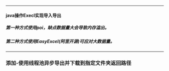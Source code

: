 ----
#### java操作Execl实现导入导出
##### 第一种方式使用poi，缺点数据量大会导致内存溢出。
##### 第二种方式使用EasyExcel(阿里开源)可应对大数据量。

----
### 添加-使用线程池异步导出并下载到指定文件夹返回路径